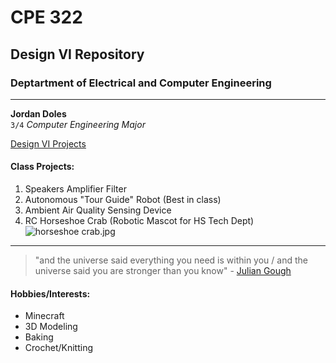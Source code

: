 # CPE 322 
## Design VI Repository
### Deptartment of Electrical and Computer Engineering
---
**Jordan Doles**  
`3/4` *Computer Engineering Major*

[Design VI Projects](https://github.com/JordanDoles/Engineering-Design-VI-Repo/blob/36813ab7cfce3ab55b7dca2632080712704dd55d/README.md)  
  
#### Class Projects:  
1. Speakers Amplifier Filter 
2. Autonomous "Tour Guide" Robot (Best in class)
3. Ambient Air Quality Sensing Device
4. RC Horseshoe Crab (Robotic Mascot for HS Tech Dept)  
![horseshoe crab.jpg](https://github.com/JordanDoles/Engineering-Design-VI-Repo/blob/5c0ffe885dac82628fc99a537e8a3c7d1ad2c04d/horseshoe%20crab.jpg)
---
> "and the universe said everything you need is within you / and the universe said you are stronger than you know" - [Julian Gough](https://www.theendpoem.com/)  
  
#### Hobbies/Interests:
- Minecraft
- 3D Modeling
- Baking
- Crochet/Knitting
